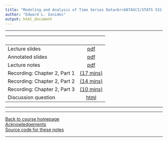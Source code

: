 ```yaml
---
title: "Modeling and Analysis of Time Series Data<br>DATASCI/STATS 531. <br>Chapter 2: Estimating trend and autocovariance"
author: "Edward L. Ionides"
output: html_document
---
```


----------------------

| &nbsp;          | &nbsp;                |
|:------------|:-------------------------:|
| Lecture slides  | [pdf](slides.pdf)   |
| Annotated slides | [pdf](slides-annotated.pdf) |
| Lecture notes   | [pdf](notes.pdf) |
| Recording: Chapter 2, Part 1  | [(17 mins)](https://youtu.be/lKQHUlBJafo) |
| Recording: Chapter 2, Part 2  | [(14 mins)](https://youtu.be/RiBDMz17ldM) |
| Recording: Chapter 2, Part 3  | [(10 mins)](https://youtu.be/WX-nJEEyeNA) |
| Discussion question | [html](discussion.html) 
---------------------

<!--
| Annotated slides | [pdf](slides-annotated.pdf) |
-->

----------------------

[Back to course homepage](../index.html)  
[Acknowledgements](../acknowledge.html)  
[Source code for these notes](http://github.com/ionides/531w24/tree/master/02/)


----------------------
